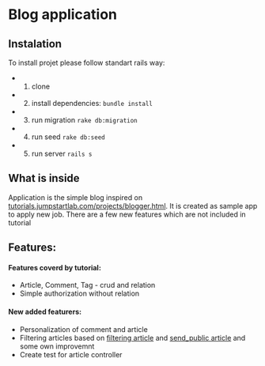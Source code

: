 Blog application
=========


## Instalation

To install projet please follow standart rails way:


* 1) clone
* 2) install dependencies: `bundle install`
* 3) run migration `rake db:migration`
* 4) run seed   `rake db:seed`
* 5) run server `rails s`

## What is inside

Application is the simple blog inspired on [tutorials.jumpstartlab.com/projects/blogger.html](tutorials.jumpstartlab.com/projects/blogger.html). It is created as sample app to apply new job. There are a few new features which are not included in
tutorial


## Features:

#### Features coverd by tutorial:

* Article, Comment, Tag  - crud and relation
* Simple authorization without relation


#### New added featurers:

* Personalization of comment and article
* Filtering articles based on [ filtering article](http://www.justinweiss.com/articles/search-and-filter-rails-models-without-bloating-your-controller/) and [send_public article](http://vaidehijoshi.github.io/blog/2015/05/05/metaprogramming-dynamic-methods-using-public-send/) and some own improvemnt
* Create test for article controller

